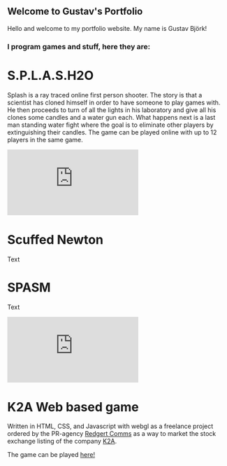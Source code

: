 ## Welcome to Gustav's Portfolio

Hello and welcome to my portfolio website. My name is Gustav Björk!

### I program games and stuff, here they are:

# S.P.L.A.S.H2O
Splash is a ray traced online first person shooter. The story is that a scientist has cloned himself in order to have someone to play games with. He then proceeds to turn of all the lights in his laboratory and give all his clones some candles and a water gun each. What happens next is a last man standing water fight where the goal is to eliminate other players by extinguishing their candles. The game can be played online with up to 12 players in the same game.

<div class="container">
<iframe src="https://www.youtube.com/embed/NXo2Lea5HGo" 
frameborder="0" allowfullscreen class="video"></iframe>
</div>

# Scuffed Newton
Text

# SPASM
Text

<div class="container">
<iframe src="https://www.youtube.com/embed/ansdNcRM_0Q"
frameborder="0" allowfullscreen class="video"></iframe>
</div>

# K2A Web based game
Written in HTML, CSS, and Javascript with webgl as a freelance project ordered by the PR-agency [Redgert Comms](http://redgertcomms.com/ "Redgert Comms homepage") as a way to market the stock exchange listing of the company [K2A](https://www.k2a.se "K2A homepage").

The game can be played [here!](./K2A "K2A Game")
